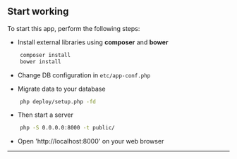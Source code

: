 ## Start working

To start this app, perform the following steps:

 - Install external libraries using **composer** and **bower**

```bash
    composer install
    bower install
```

  - Change DB configuration in `etc/app-conf.php`

 - Migrate data to your database

```bash
    php deploy/setup.php -fd
```


 - Then start a server

```bash
    php -S 0.0.0.0:8000 -t public/
```

- Open 'http://localhost:8000' on your web browser

********************************************************************************

